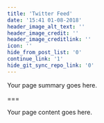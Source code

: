 ```yaml
---
title: 'Twitter Feed'
date: '15:41 01-08-2018'
header_image_alt_text: ''
header_image_credit: ''
header_image_creditlink: ''
icon: ''
hide_from_post_list: '0'
continue_link: '1'
hide_git_sync_repo_link: '0'
---
```


Your page summary goes here.

===

Your page content goes here.